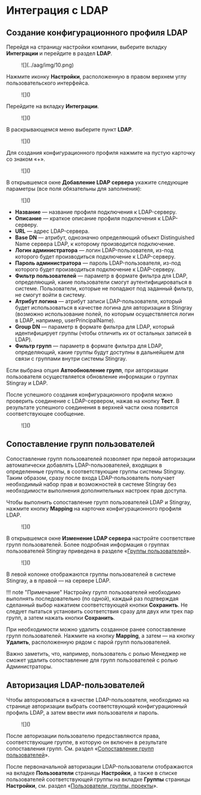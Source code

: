 # Интеграция с LDAP

## Создание конфигурационного профиля LDAP

Перейдя на страницу настройки компании, выберите вкладку **Интеграции** и перейдите в раздел **LDAP**.

<figure markdown>
![](../aag/img/10.png)
</figure>

Нажмите иконку **Настройки**, расположенную в правом верхнем углу пользовательского интерфейса.

<figure markdown>
![]()
</figure>

Перейдите на вкладку **Интеграции**.

<figure markdown>
![]()
</figure>

В раскрывающемся меню выберите пункт **LDAP**.

<figure markdown>
![]()
</figure>

Для создания конфигурационного профиля нажмите на пустую карточку со знаком «+».

<figure markdown>
![]()
</figure>

В открывшемся окне **Добавление LDAP сервера** укажите следующие параметры (все поля обязательны для заполнения):

<figure markdown>
![]()
</figure>

* **Название** — название профиля подключения к LDAP-серверу.
* **Описание** — краткое описание профиля подключения к LDAP-серверу. 
* **URL** — адрес LDAP-сервера. 
* **Base DN** — атрибут, однозначно определяющий объект Distinguished Name сервера LDAP, к которому производится подключение. 
* **Логин администратора** — логин LDAP-пользователя, из-под которого будет производиться подключение к LDAP-серверу. 
* **Пароль администратора** — пароль LDAP-пользователя, из-под которого будет производиться подключение к LDAP-серверу. 
* **Фильтр пользователей** — параметр в формате фильтра для LDAP, определяющий, какие пользователи смогут аутентифицироваться в системе. Пользователи, которые не попадают под заданный фильтр, не смогут войти в систему.
* **Атрибут логина** — атрибут записи LDAP-пользователя, который будет использоваться в качестве логина для авторизации в Stingray (возможно использование полей, по которым осуществляется логин в LDAP, например, userPrincipalName).  
* **Group DN** — параметр в формате фильтра для LDAP, который идентифицирует группы (чтобы отличить их от остальных записей в LDAP).
* **Фильтр групп** — параметр в формате фильтра для LDAP, определяющий, какие группы будут доступны в дальнейшем для связи с группами внутри системы Stingray.

Если выбрана опция **Автообновление групп**, при авторизации пользователя осуществляется обновление информации о группах Stingray и LDAP.

После успешного создания конфигурационного профиля можно проверить соединение с LDAP-сервером, нажав на кнопку **Тест**. В результате успешного соединения в верхней части окна появится соответствующее сообщение.

<figure markdown>
![]()
</figure>

## Сопоставление групп пользователей

Сопоставление групп пользователей позволяет при первой авторизации автоматически добавлять LDAP-пользователей, входящих в определенные группы, в соответствующие группы системы Stingray. Таким образом, сразу после входа LDAP-пользователь получает необходимый набор прав и возможностей в системе Stingray без необходимости выполнения дополнительных настроек прав доступа.

Чтобы выполнить сопоставление групп пользователей LDAP и Stingray, нажмите кнопку **Mapping** на карточке конфигурационного профиля LDAP.

<figure markdown>
![]()
</figure>

В открывшемся окне **Изменение LDAP сервера** настройте соответствие групп пользователей. Более подробная информация о группах пользователей Stingray приведена в разделе «[Группы пользователей]()».

<figure markdown>
![]()
</figure>

В левой колонке отображаются группы пользователей в системе Stingray, а в правой — на сервере LDAP.

!!! note "Примечание"
    Настройку групп пользователей необходимо выполнять последовательно (по одной), каждый раз подтверждая сделанный выбор нажатием соответствующей кнопки **Сохранить**. Не следует пытаться установить соответствия сразу для двух или трех пар групп, а затем нажать кнопки **Сохранить**.

При необходимости можно удалить созданное ранее сопоставление групп пользователей. Нажмите на кнопку **Mapping**, а затем — на кнопку **Удалить**, расположенную рядом с парой групп пользователей.

Важно заметить, что, например, пользователь с ролью Менеджер не сможет удалить сопоставление для групп пользователей с ролью Администраторы. 

## Авторизация LDAP-пользователей

Чтобы авторизоваться в качестве LDAP-пользователя, необходимо на странице авторизации выбрать соответствующий конфигурационный профиль LDAP, а затем ввести имя пользователя и пароль.

<figure markdown>
![]()
</figure>

После авторизации пользователю предоставляются права, соответствующие группе, в которую он включен в результате сопоставления групп. См. раздел «[Сопоставление групп пользователей]()».

После первоначальной авторизации LDAP-пользователи отображаются на вкладке **Пользователи** страницы **Настройки**, а также в списке пользователей соответствующей группы на вкладке **Группы** страницы **Настройки**, см. раздел «[Пользователи, группы, проекты]()».